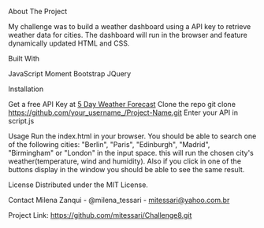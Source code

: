 About The Project

My challenge was to build a weather dashboard using a API key to retrieve weather data for cities. The dashboard will run in the browser and feature dynamically updated HTML and CSS. 



Built With

JavaScript
Moment
Bootstrap
JQuery


Installation

Get a free API Key at [5 Day Weather Forecast](https://openweathermap.org/forecast5)
Clone the repo
git clone https://github.com/your_username_/Project-Name.git
Enter your API in script.js


Usage
Run the index.html in your browser. You should be able to search one of the following cities: "Berlin", "Paris", "Edinburgh", "Madrid", "Birmingham" or "London" in the input space. this will run the chosen city's weather(temperature, wind and humidity). Also if you click in one of the buttons display in the window you should be able to see the same result. 


License
Distributed under the MIT License. 


Contact
Milena Zanqui - @milena_tessari - mitessari@yahoo.com.br

Project Link: https://github.com/mitessari/Challenge8.git



